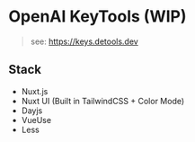 # OpenAI KeyTools (WIP)

> see: <https://keys.detools.dev>

## Stack
- Nuxt.js
- Nuxt UI (Built in TailwindCSS + Color Mode)
- Dayjs
- VueUse
- Less


